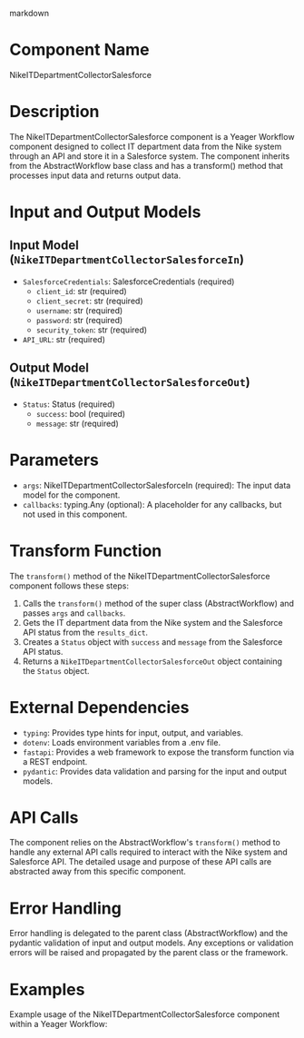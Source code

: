 markdown
# Component Name
NikeITDepartmentCollectorSalesforce

# Description
The NikeITDepartmentCollectorSalesforce component is a Yeager Workflow component designed to collect IT department data from the Nike system through an API and store it in a Salesforce system. The component inherits from the AbstractWorkflow base class and has a transform() method that processes input data and returns output data.

# Input and Output Models
## Input Model (`NikeITDepartmentCollectorSalesforceIn`)
- `SalesforceCredentials`: SalesforceCredentials (required)
  - `client_id`: str (required)
  - `client_secret`: str (required)
  - `username`: str (required)
  - `password`: str (required)
  - `security_token`: str (required)
- `API_URL`: str (required)

## Output Model (`NikeITDepartmentCollectorSalesforceOut`)
- `Status`: Status (required)
  - `success`: bool (required)
  - `message`: str (required)

# Parameters
- `args`: NikeITDepartmentCollectorSalesforceIn (required): The input data model for the component.
- `callbacks`: typing.Any (optional): A placeholder for any callbacks, but not used in this component.

# Transform Function
The `transform()` method of the NikeITDepartmentCollectorSalesforce component follows these steps:
1. Calls the `transform()` method of the super class (AbstractWorkflow) and passes `args` and `callbacks`.
2. Gets the IT department data from the Nike system and the Salesforce API status from the `results_dict`.
3. Creates a `Status` object with `success` and `message` from the Salesforce API status.
4. Returns a `NikeITDepartmentCollectorSalesforceOut` object containing the `Status` object.

# External Dependencies
- `typing`: Provides type hints for input, output, and variables.
- `dotenv`: Loads environment variables from a .env file.
- `fastapi`: Provides a web framework to expose the transform function via a REST endpoint.
- `pydantic`: Provides data validation and parsing for the input and output models.

# API Calls
The component relies on the AbstractWorkflow's `transform()` method to handle any external API calls required to interact with the Nike system and Salesforce API. The detailed usage and purpose of these API calls are abstracted away from this specific component.

# Error Handling
Error handling is delegated to the parent class (AbstractWorkflow) and the pydantic validation of input and output models. Any exceptions or validation errors will be raised and propagated by the parent class or the framework.

# Examples
Example usage of the NikeITDepartmentCollectorSalesforce component within a Yeager Workflow:

